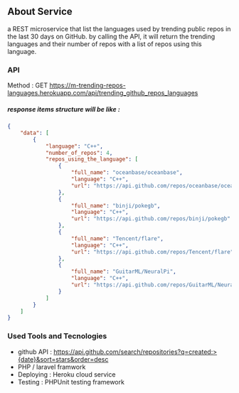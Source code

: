 

## About Service
 a REST microservice that list the languages used by trending public repos in the last 30 days on GitHub.
 by calling the API, it will return the trending languages and their number of repos with a list of repos using this language.

### API
Method : GET
https://m-trending-repos-languages.herokuapp.com/api/trending_github_repos_languages

##### response items structure will be like :
```json
{
    "data": [
        {
            "language": "C++",
            "number_of_repos": 4,
            "repos_using_the_language": [
                {
                    "full_name": "oceanbase/oceanbase",
                    "language": "C++",
                    "url": "https://api.github.com/repos/oceanbase/oceanbase"
                },
                {
                    "full_name": "binji/pokegb",
                    "language": "C++",
                    "url": "https://api.github.com/repos/binji/pokegb"
                },
                {
                    "full_name": "Tencent/flare",
                    "language": "C++",
                    "url": "https://api.github.com/repos/Tencent/flare"
                },
                {
                    "full_name": "GuitarML/NeuralPi",
                    "language": "C++",
                    "url": "https://api.github.com/repos/GuitarML/NeuralPi"
                }
            ]
        }      
    ]
}
```

### Used Tools and Tecnologies
- github API : https://api.github.com/search/repositories?q=created:>{date}&sort=stars&order=desc
- PHP / laravel framwork 
- Deploying : Heroku cloud service
- Testing : PHPUnit testing framework


